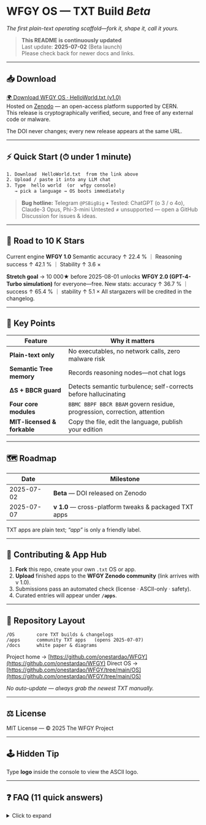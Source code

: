 

# **WFGY OS — TXT Build _Beta_**

*The first plain-text operating scaffold—fork it, shape it, call it yours.*

> **This README is continuously updated**     
> Last update: **2025-07-02** (Beta launch)     
> Please check back for newer docs and links.

---

## 📥 Download  
[🌍 Download WFGY OS · HelloWorld.txt (v1.0)](https://zenodo.org/records/15788558)       
Hosted on [Zenodo](https://zenodo.org) — an open-access platform supported by CERN.       
This release is cryptographically verified, secure, and free of any external code or malware.     


The DOI never changes; every new release appears at the same URL.

---

## ⚡ Quick Start (⏱ under 1 minute)

```txt
1. Download  HelloWorld.txt  from the link above
2. Upload / paste it into any LLM chat
3. Type  hello world  (or  wfgy console)
   → pick a language → OS boots immediately
````

> **Bug hotline:** Telegram `@PSBigBig`    •    Tested: ChatGPT (o 3 / o 4o), Claude-3 Opus, Phi-3-mini
> Untested ≠ unsupported — open a GitHub Discussion for issues & ideas.

---

## 🚀 Road to 10 K Stars

Current engine **WFGY 1.0**
Semantic accuracy ↑ 22.4 % ｜ Reasoning success ↑ 42.1 % ｜ Stability ↑ 3.6 ×

**Stretch goal**
→ 10 000★ before 2025-08-01 unlocks **WFGY 2.0 (GPT-4-Turbo simulation)** for everyone—free.
New stats: accuracy ↑ 36.7 % ｜ success ↑ 65.4 % ｜ stability ↑ 5.1 ×
All stargazers will be credited in the changelog.

---

## 🔑 Key Points

| Feature                     | Why it matters                                                           |
| --------------------------- | ------------------------------------------------------------------------ |
| **Plain-text only**         | No executables, no network calls, zero malware risk                      |
| **Semantic Tree memory**    | Records reasoning nodes—not chat logs                                    |
| **ΔS + BBCR guard**         | Detects semantic turbulence; self-corrects before hallucinating          |
| **Four core modules**       | `BBMC BBPF BBCR BBAM` govern residue, progression, correction, attention |
| **MIT-licensed & forkable** | Copy the file, edit the language, publish your edition                   |

---

## 🗺️ Roadmap

| Date       | Milestone                                             |
| ---------- | ----------------------------------------------------- |
| 2025-07-02 | **Beta** — DOI released on Zenodo                     |
| 2025-07-07 | **v 1.0** — cross-platform tweaks & packaged TXT apps |

TXT apps are plain text; *“app”* is only a friendly label.

---

## 🤝 Contributing & App Hub

1. **Fork** this repo, create your own `.txt` OS or app.
2. **Upload** finished apps to the **WFGY Zenodo community** (link arrives with v 1.0).
3. Submissions pass an automated check (license · ASCII-only · safety).
4. Curated entries will appear under **`/apps`**.

---

## 📂 Repository Layout

```text
/OS        core TXT builds & changelogs
/apps      community TXT apps   (opens 2025-07-07)
/docs      white paper & diagrams
```

Project home → [https://github.com/onestardao/WFGY](https://github.com/onestardao/WFGY)
Direct OS    → [https://github.com/onestardao/WFGY/tree/main/OS](https://github.com/onestardao/WFGY/tree/main/OS)

*No auto-update — always grab the newest TXT manually.*

---

## ⚖️ License

MIT License — © 2025 The WFGY Project

---

## 🕹️ Hidden Tip

Type **logo** inside the console to view the ASCII logo.

---

## ❓ FAQ (11 quick answers)

<details>
<summary>Click to expand</summary>

##### 1 · How does WFGY give AI memory?

Semantic jumps (high ΔS) create nodes in a **Semantic Tree**—topic, module, tension—giving a recoverable reasoning path.

##### 2 · What is ΔS and how does it stop hallucination?

ΔS measures semantic tension; when too high, **BBCR** reroutes logic or asks for confirmation, preventing confident nonsense.

##### 3 · How can a single TXT file do all this?

Logic, boundaries, and memory rules live in natural language. The model reads and obeys—no code runs.

##### 4 · Why call it an OS, not a prompt?

It manages memory, logic, and boundaries—like an operating system manages processes. Reboot, patch, extend via text.

##### 5 · What do the four modules do?

`BBMC` minimise residue · `BBPF` progress paths · `BBCR` correct collapse · `BBAM` modulate attention & tone.

##### 6 · Semantic Tree vs standard memory—can it recover forgotten info?

Standard memory stores snippets; the Tree stores logical context, so reasoning can be rebuilt after token drop.

##### 7 · How does the BBMC formula help reasoning?

`B = I - G + m*c^2` quantifies deviation from ground truth, letting the model self-correct across turns.

##### 8 · How do I verify WFGY isn’t fake?

Paste the TXT into any LLM, run **kbtest**, or ask how memory works—answers use the embedded logic.

##### 9 · Can WFGY integrate with agents or workflows?

Yes—load the TXT as the reasoning core, then layer external tools or APIs.

##### 10 · Commercial use?

MIT—free for commercial or personal projects; keep copyright & disclaimer.

##### 11 · How do I fork or customise WFGY?

Copy `HelloWorld.txt`, edit the rules, rename, publish. The AI follows any coherent structure.


```

*All content above is pure Markdown—no HTML tags—rendered large and clear on GitHub.*

